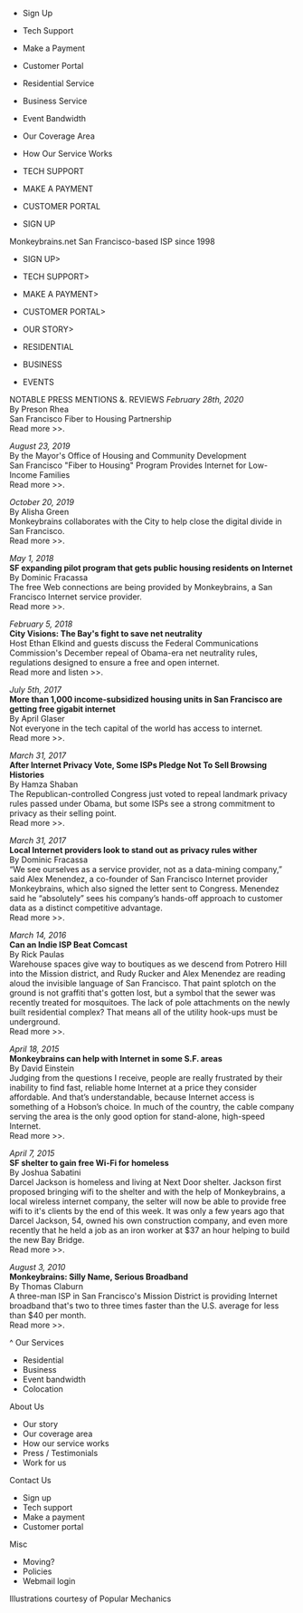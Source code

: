 *   Sign Up
*   Tech Support
*   Make a Payment
*   Customer Portal
*   Residential Service
*   Business Service
*   Event Bandwidth
*   Our Coverage Area
*   How Our Service Works

*   TECH SUPPORT
*   MAKE A PAYMENT
*   CUSTOMER PORTAL
*   SIGN UP

Monkeybrains.net San Francisco-based ISP since 1998

*   SIGN UP>
*   TECH SUPPORT>
*   MAKE A PAYMENT>
*   CUSTOMER PORTAL>
*   OUR STORY>

*   RESIDENTIAL
*   BUSINESS
*   EVENTS

NOTABLE PRESS MENTIONS &. REVIEWS _February 28th, 2020_  
By Preson Rhea  
San Francisco Fiber to Housing Partnership  
Read more >>.

_August 23, 2019_  
By the Mayor's Office of Housing and Community Development  
San Francisco "Fiber to Housing" Program Provides Internet for Low-Income Families  
Read more >>.

_October 20, 2019_  
By Alisha Green  
Monkeybrains collaborates with the City to help close the digital divide in San Francisco.  
Read more >>.

_May 1, 2018_  
**SF expanding pilot program that gets public housing residents on Internet**  
By Dominic Fracassa  
The free Web connections are being provided by Monkeybrains, a San Francisco Internet service provider.  
Read more >>.

_February 5, 2018_  
**City Visions: The Bay's fight to save net neutrality**  
Host Ethan Elkind and guests discuss the Federal Communications Commission's December repeal of Obama-era net neutrality rules, regulations designed to ensure a free and open internet.  
Read more and listen >>.

_July 5th, 2017_  
**More than 1,000 income-subsidized housing units in San Francisco are getting free gigabit internet**  
By April Glaser  
Not everyone in the tech capital of the world has access to internet.  
Read more >>.

_March 31, 2017_  
**After Internet Privacy Vote, Some ISPs Pledge Not To Sell Browsing Histories**  
By Hamza Shaban  
The Republican-controlled Congress just voted to repeal landmark privacy rules passed under Obama, but some ISPs see a strong commitment to privacy as their selling point.  
Read more >>.

_March 31, 2017_  
**Local Internet providers look to stand out as privacy rules wither**  
By Dominic Fracassa  
“We see ourselves as a service provider, not as a data-mining company,” said Alex Menendez, a co-founder of San Francisco Internet provider Monkeybrains, which also signed the letter sent to Congress. Menendez said he “absolutely” sees his company’s hands-off approach to customer data as a distinct competitive advantage.  
Read more >>.

_March 14, 2016_  
**Can an Indie ISP Beat Comcast**  
By Rick Paulas  
Warehouse spaces give way to boutiques as we descend from Potrero Hill into the Mission district, and Rudy Rucker and Alex Menendez are reading aloud the invisible language of San Francisco. That paint splotch on the ground is not graffiti that's gotten lost, but a symbol that the sewer was recently treated for mosquitoes. The lack of pole attachments on the newly built residential complex? That means all of the utility hook-ups must be underground.  
Read more >>.

_April 18, 2015_  
**Monkeybrains can help with Internet in some S.F. areas**  
By David Einstein  
Judging from the questions I receive, people are really frustrated by their inability to find fast, reliable home Internet at a price they consider affordable. And that’s understandable, because Internet access is something of a Hobson’s choice. In much of the country, the cable company serving the area is the only good option for stand-alone, high-speed Internet.  
Read more >>.

_April 7, 2015_  
**SF shelter to gain free Wi-Fi for homeless**  
By Joshua Sabatini  
Darcel Jackson is homeless and living at Next Door shelter. Jackson first proposed bringing wifi to the shelter and with the help of Monkeybrains, a local wireless internet company, the selter will now be able to provide free wifi to it's clients by the end of this week. It was only a few years ago that Darcel Jackson, 54, owned his own construction company, and even more recently that he held a job as an iron worker at $37 an hour helping to build the new Bay Bridge.  
Read more >>.

_August 3, 2010_  
**Monkeybrains: Silly Name, Serious Broadband**  
By Thomas Claburn  
A three-man ISP in San Francisco's Mission District is providing Internet broadband that's two to three times faster than the U.S. average for less than $40 per month.  
Read more >>.

^ Our Services

*   Residential
*   Business
*   Event bandwidth
*   Colocation

About Us

*   Our story
*   Our coverage area
*   How our service works
*   Press / Testimonials
*   Work for us

Contact Us

*   Sign up
*   Tech support
*   Make a payment
*   Customer portal

Misc

*   Moving?
*   Policies
*   Webmail login

Illustrations courtesy of Popular Mechanics